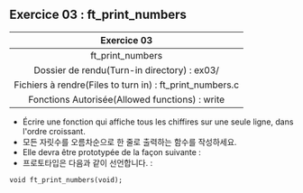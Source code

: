 ## Exercice 03 : ft_print_numbers

|Exercice 03|
|:---:|
|ft_print_numbers|
|Dossier de rendu(Turn-in directory) : ex03/|
|Fichiers à rendre(Files to turn in) : ft_print_numbers.c|
|Fonctions Autorisée(Allowed functions) : write|

- Écrire une fonction qui affiche tous les chiffires sur une seule ligne, dans l'ordre croissant.
- 모든 자릿수를 오름차순으로 한 줄로 출력하는 함수를 작성하세요.
- Elle devra être prototypée de la façon suivante :
- 프로토타입은 다음과 같이 선언합니다. : 

```
void ft_print_numbers(void);
```